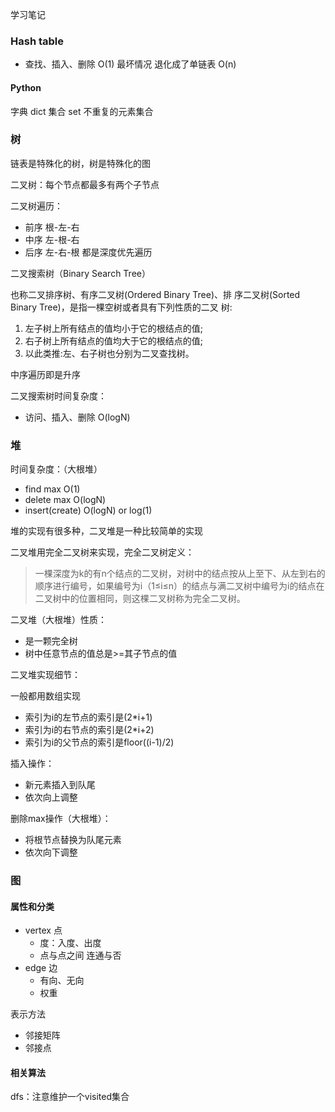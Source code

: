 学习笔记
### Hash table
- 查找、插入、删除 O(1)
最坏情况 退化成了单链表 O(n)
#### Python
字典 dict
集合 set 不重复的元素集合

### 树
链表是特殊化的树，树是特殊化的图

二叉树：每个节点都最多有两个子节点

二叉树遍历：
- 前序 根-左-右
- 中序 左-根-右
- 后序 左-右-根
都是深度优先遍历

二叉搜索树（Binary Search Tree）

也称二叉排序树、有序二叉树(Ordered Binary Tree)、排 序二叉树(Sorted Binary Tree)，是指一棵空树或者具有下列性质的二叉 树:
1. 左子树上所有结点的值均小于它的根结点的值;
2. 右子树上所有结点的值均大于它的根结点的值;
3. 以此类推:左、右子树也分别为二叉查找树。

中序遍历即是升序

二叉搜索树时间复杂度：
- 访问、插入、删除 O(logN)


### 堆
时间复杂度：（大根堆）
- find max O(1)
- delete max O(logN)
- insert(create) O(logN) or log(1)

堆的实现有很多种，二叉堆是一种比较简单的实现

二叉堆用完全二叉树来实现，完全二叉树定义：
> 一棵深度为k的有n个结点的二叉树，对树中的结点按从上至下、从左到右的顺序进行编号，如果编号为i（1≤i≤n）的结点与满二叉树中编号为i的结点在二叉树中的位置相同，则这棵二叉树称为完全二叉树。

二叉堆（大根堆）性质：
- 是一颗完全树
- 树中任意节点的值总是>=其子节点的值

二叉堆实现细节：

一般都用数组实现
- 索引为i的左节点的索引是(2*i+1)
- 索引为i的右节点的索引是(2*i+2)
- 索引为i的父节点的索引是floor((i-1)/2)

插入操作：
- 新元素插入到队尾
- 依次向上调整

删除max操作（大根堆）：
- 将根节点替换为队尾元素
- 依次向下调整

### 图
#### 属性和分类
- vertex 点
    - 度：入度、出度
    - 点与点之间 连通与否
- edge 边
    - 有向、无向
    - 权重

表示方法
- 邻接矩阵
- 邻接点

#### 相关算法
dfs：注意维护一个visited集合